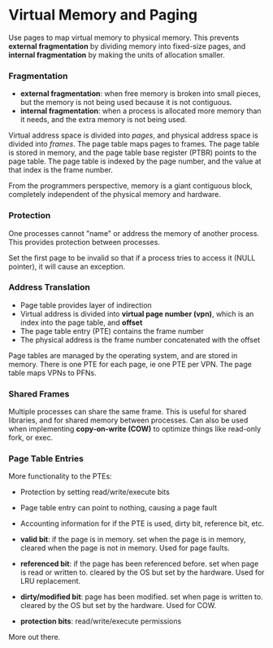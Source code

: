 # Virtual Memory and Paging

Use pages to map virtual memory to physical memory. This prevents **external fragmentation** by dividing memory into fixed-size pages, and **internal fragmentation** by making the units of allocation smaller.

### Fragmentation

- **external fragmentation**: when free memory is broken into small pieces, but the memory is not being used because it is not contiguous.
- **internal fragmentation**: when a process is allocated more memory than it needs, and the extra memory is not being used.

Virtual address space is divided into *pages*, and physical address space is divided into *frames*. The page table maps pages to frames. The page table is stored in memory, and the page table base register (PTBR) points to the page table. The page table is indexed by the page number, and the value at that index is the frame number.

From the programmers perspective, memory is a giant contiguous block, completely independent of the physical memory and hardware.

### Protection

One processes cannot "name" or address the memory of another process. This provides protection between processes.

Set the first page to be invalid so that if a process tries to access it (NULL pointer), it will cause an exception.

### Address Translation

- Page table provides layer of indirection
- Virtual address is divided into **virtual page number (vpn)**, which is an index into the page table, and **offset**
- The page table entry (PTE) contains the frame number
- The physical address is the frame number concatenated with the offset

Page tables are managed by the operating system, and are stored in memory. There is one PTE for each page, ie one PTE per VPN. The page table maps VPNs to PFNs.

### Shared Frames

Multiple processes can share the same frame. This is useful for shared libraries, and for shared memory between processes. Can also be used when implementing **copy-on-write (COW)** to optimize things like read-only fork, or exec.

### Page Table Entries

More functionality to the PTEs:

- Protection by setting read/write/execute bits
- Page table entry can point to nothing, causing a page fault
- Accounting information for if the PTE is used, dirty bit, reference bit, etc.

- **valid bit**: if the page is in memory. set when the page is in memory, cleared when the page is not in memory. Used for page faults.
- **referenced bit**: if the page has been referenced before. set when page is read or written to. cleared by the OS but set by the hardware. Used for LRU replacement.
- **dirty/modified bit**: page has been modified. set when page is written to. cleared by the OS but set by the hardware. Used for COW.
- **protection bits**: read/write/execute permissions

More out there.